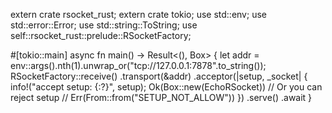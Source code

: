 extern crate rsocket_rust;
extern crate tokio;
use std::env;
use std::error::Error;
use std::string::ToString;
use self::rsocket_rust::prelude::RSocketFactory;

#[tokio::main]
async fn main() -> Result<(), Box<dyn Error>> {
    let addr = env::args().nth(1).unwrap_or("tcp://127.0.0.1:7878".to_string());
    RSocketFactory::receive()
        .transport(&addr)
        .acceptor(|setup, _socket| {
            info!("accept setup: {:?}", setup);
            Ok(Box::new(EchoRSocket))
            // Or you can reject setup
            // Err(From::from("SETUP_NOT_ALLOW"))
        })
        .serve()
        .await
}